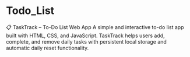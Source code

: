 # Todo_List
📋 TaskTrack – To-Do List Web App A simple and interactive to-do list app built with HTML, CSS, and JavaScript. TaskTrack helps users add, complete, and remove daily tasks with persistent local storage and automatic daily reset functionality.
